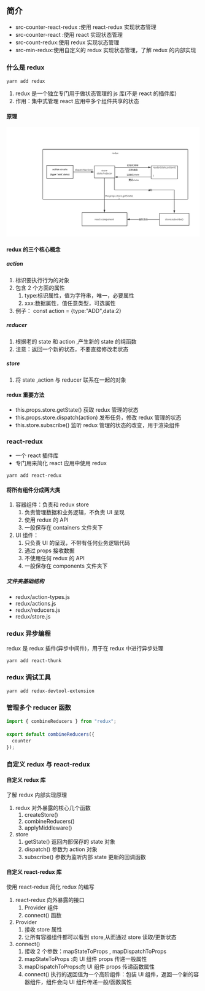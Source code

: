 ## 简介

- src-counter-react-redux :使用 react-redux 实现状态管理
- src-counter-react :使用 react 实现状态管理
- src-count-redux:使用 redux 实现状态管理
- src-min-redux:使用自定义的 redux 实现状态管理，了解 redux 的内部实现

### 什么是 redux

```shell
yarn add redux
```

1. redux 是一个独立专门用于做状态管理的 js 库(不是 react 的插件库)
2. 作用：集中式管理 react 应用中多个组件共享的状态

#### 原理

![image](./redux原理.png)

#### redux 的三个核心概念

##### action

1. 标识要执行行为的对象
2. 包含 2 个方面的属性
   1. type:标识属性，值为字符串，唯一，必要属性
   2. xxx:数据属性，值任意类型，可选属性
3. 例子： const action = {type:"ADD",data:2}

##### reducer

1. 根据老的 state 和 action ,产生新的 state 的纯函数
2. 注意：返回一个新的状态，不要直接修改老状态

##### store

1. 将 state ,action 与 reducer 联系在一起的对象

#### redux 重要方法

- this.props.store.getState() 获取 redux 管理的状态
- this.props.store.dispatch(action) 发布任务，修改 redux 管理的状态
- this.store.subscribe() 监听 redux 管理的状态的改变，用于渲染组件

### react-redux

- 一个 react 插件库
- 专门用来简化 react 应用中使用 redux

```shell
yarn add react-redux
```

#### 将所有组件分成两大类

1. 容器组件：负责和 redux store
   1. 负责管理数据和业务逻辑，不负责 UI 呈现
   2. 使用 redux 的 API
   3. 一般保存在 containers 文件夹下
2. UI 组件：
   1. 只负责 UI 的呈现，不带有任何业务逻辑代码
   2. 通过 props 接收数据
   3. 不使用任何 redux 的 API
   4. 一般保存在 components 文件夹下

##### 文件夹基础结构

- redux/action-types.js
- redux/actions.js
- redux/reducers.js
- redux/store.js

### redux 异步编程

redux 是 redux 插件(异步中间件)，用于在 redux 中进行异步处理

```shell
yarn add react-thunk
```

### redux 调试工具

```shell
yarn add redux-devtool-extension
```

### 管理多个 reducer 函数

```js
import { combineReducers } from "redux";

export default combineReducers({
  counter
});
```

### 自定义 redux 与 react-redux

#### 自定义 redux 库

了解 redux 内部实现原理

1. redux 对外暴露的核心几个函数
   1. createStore()
   2. combineReducers()
   3. applyMiddleware()
2. store
   1. getState() 返回内部保存的 state 对象
   2. dispatch() 参数为 action 对象
   3. subscribe() 参数为监听内部 state 更新的回调函数

#### 自定义 react-redux 库

使用 react-redux 简化 redux 的编写

1. react-redux 向外暴露的接口
   1. Provider 组件
   2. connect() 函数
2. Provider
   1. 接收 store 属性
   2. 让所有容器组件都可以看到 store,从而通过 store 读取/更新状态
3. connect()
   1. 接收 2 个参数：mapStateToProps , mapDispatchToProps
   2. mapStateToProps :向 UI 组件 props 传递一般属性
   3. mapDispatchToProps:向 UI 组件 props 传递函数属性
   4. connect() 执行的返回值为一个高阶组件：包装 UI 组件，返回一个新的容器组件，组件会向 UI 组件传递一般/函数属性
